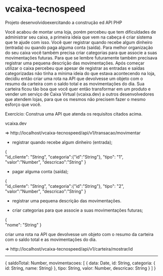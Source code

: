 # vcaixa-tecnospeed
Projeto desenvolvidoexercitando a construção ed API PHP

Você acabou de montar uma loja, porém percebeu que tem dificuldades de administrar seu caixa, a primeira ideia que vem na cabeça é criar sistema que te ajude com isso. Você quer registrar quando recebe algum dinheiro (entrada) ou quando paga alguma conta (saída). Para melhor organização do seu caixa você também precisa criar categorias para que associe a suas movimentações futuras. Para que se lembre futuramente também precisava registrar uma pequena descrição das movimentações.
Após começar utilizar o caixa percebeu que apesar de registrar as entradas e saídas categorizadas não tinha a mínima ideia do que estava acontecendo na loja, decidiu então criar uma rota na API que devolvesse um objeto com o resumo da carteira com o saldo total e as movimentações do dia. Sua carteira ficou tão boa que você quer então transformar em um produto e vender um serviço de Caixa Virtual (vcaixa.dev) a outros desenvolvedores que atendem lojas, para que os mesmos não precisem fazer o mesmo esforço que você.

Exercício: Construa uma API que atenda os requisitos citados acima.

vcaixa.dev

 => http://localhost/vcaixa-tecnospeed/api/v1/transacao/movimentar
 
- registrar quando recebe algum dinheiro (entrada);

{     
    "id_cliente": "String",
    "categoria":{"id":"String"},
    "tipo": "1",
    "valor":"Number",
    "descricao":"String"
}

- pagar alguma conta (saída);

{     
    "id_cliente": "String",
    "categoria":{"id":"String"},
    "tipo": "2",
    "valor":"Number",
    "descricao":"String"
}
- registrar uma pequena descrição das movimentações.

- criar categorias para que associe a suas movimentações futuras;

{     
    "nome": "String"
}


criar uma rota na API que devolvesse um objeto com o resumo da carteira com o saldo total e as movimentações do dia.

 => http://localhost/vcaixa-tecnospeed/api/v1/carteira/mostrar/id

***************************************************************************************

{
    saldoTotal: Number,
    movimentacoes: [
        {
            data: Date,
            id: String,
            categoria: { id: String, name: String}
        },
            tipo: String,
            valor: Number,
            descricao: String
        }
    ]
}
